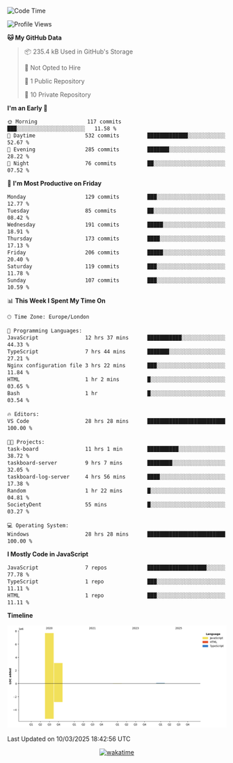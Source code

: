 <!--START_SECTION:waka-->
![Code Time](http://img.shields.io/badge/Code%20Time-97%20hrs%2030%20mins-blue)

![Profile Views](http://img.shields.io/badge/Profile%20Views-0-blue)

**🐱 My GitHub Data** 

> 📦 235.4 kB Used in GitHub's Storage 
 > 
> 🚫 Not Opted to Hire
 > 
> 📜 1 Public Repository 
 > 
> 🔑 10 Private Repository 
 > 
**I'm an Early 🐤** 

```text
🌞 Morning                117 commits         ███░░░░░░░░░░░░░░░░░░░░░░   11.58 % 
🌆 Daytime                532 commits         █████████████░░░░░░░░░░░░   52.67 % 
🌃 Evening                285 commits         ███████░░░░░░░░░░░░░░░░░░   28.22 % 
🌙 Night                  76 commits          ██░░░░░░░░░░░░░░░░░░░░░░░   07.52 % 
```
📅 **I'm Most Productive on Friday** 

```text
Monday                   129 commits         ███░░░░░░░░░░░░░░░░░░░░░░   12.77 % 
Tuesday                  85 commits          ██░░░░░░░░░░░░░░░░░░░░░░░   08.42 % 
Wednesday                191 commits         █████░░░░░░░░░░░░░░░░░░░░   18.91 % 
Thursday                 173 commits         ████░░░░░░░░░░░░░░░░░░░░░   17.13 % 
Friday                   206 commits         █████░░░░░░░░░░░░░░░░░░░░   20.40 % 
Saturday                 119 commits         ███░░░░░░░░░░░░░░░░░░░░░░   11.78 % 
Sunday                   107 commits         ███░░░░░░░░░░░░░░░░░░░░░░   10.59 % 
```


📊 **This Week I Spent My Time On** 

```text
🕑︎ Time Zone: Europe/London

💬 Programming Languages: 
JavaScript               12 hrs 37 mins      ███████████░░░░░░░░░░░░░░   44.33 % 
TypeScript               7 hrs 44 mins       ███████░░░░░░░░░░░░░░░░░░   27.21 % 
Nginx configuration file 3 hrs 22 mins       ███░░░░░░░░░░░░░░░░░░░░░░   11.84 % 
HTML                     1 hr 2 mins         █░░░░░░░░░░░░░░░░░░░░░░░░   03.65 % 
Bash                     1 hr                █░░░░░░░░░░░░░░░░░░░░░░░░   03.54 % 

🔥 Editors: 
VS Code                  28 hrs 28 mins      █████████████████████████   100.00 % 

🐱‍💻 Projects: 
task-board               11 hrs 1 min        ██████████░░░░░░░░░░░░░░░   38.72 % 
taskboard-server         9 hrs 7 mins        ████████░░░░░░░░░░░░░░░░░   32.05 % 
taskboard-log-server     4 hrs 56 mins       ████░░░░░░░░░░░░░░░░░░░░░   17.38 % 
Random                   1 hr 22 mins        █░░░░░░░░░░░░░░░░░░░░░░░░   04.81 % 
SocietyDent              55 mins             █░░░░░░░░░░░░░░░░░░░░░░░░   03.27 % 

💻 Operating System: 
Windows                  28 hrs 28 mins      █████████████████████████   100.00 % 
```

**I Mostly Code in JavaScript** 

```text
JavaScript               7 repos             ███████████████████░░░░░░   77.78 % 
TypeScript               1 repo              ███░░░░░░░░░░░░░░░░░░░░░░   11.11 % 
HTML                     1 repo              ███░░░░░░░░░░░░░░░░░░░░░░   11.11 % 
```



**Timeline**

![Lines of Code chart](https://raw.githubusercontent.com/KvasirDeer/KvasirDeer/master/assets/bar_graph.png)


 Last Updated on 10/03/2025 18:42:56 UTC
<!--END_SECTION:waka-->
<div align="center">
  <a href="https://wakatime.com/badge/user/9c5900a6-7863-42dc-bc47-478d4f2204b8/project/94e8febe-0315-47ec-b0f9-666d8a61decd"><img src="https://wakatime.com/badge/user/9c5900a6-7863-42dc-bc47-478d4f2204b8/project/94e8febe-0315-47ec-b0f9-666d8a61decd.svg" alt="wakatime"></a>
</div>
